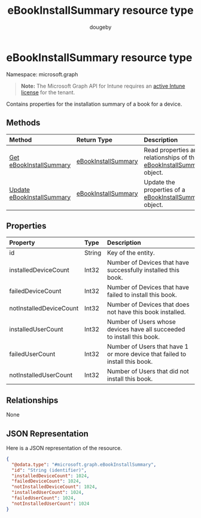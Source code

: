 ﻿---
title: "eBookInstallSummary resource type"
description: "Contains properties for the installation summary of a book for a device."
author: "dougeby"
localization_priority: Normal
ms.prod: "intune"
doc_type: resourcePageType
---

# eBookInstallSummary resource type

Namespace: microsoft.graph

> **Note:** The Microsoft Graph API for Intune requires an [active Intune license](https://go.microsoft.com/fwlink/?linkid=839381) for the tenant.

Contains properties for the installation summary of a book for a device.

## Methods

| Method                                                                          | Return Type                                                             | Description                                                                                                              |
| :------------------------------------------------------------------------------ | :---------------------------------------------------------------------- | :----------------------------------------------------------------------------------------------------------------------- |
| [Get eBookInstallSummary](../api/intune-books-ebookinstallsummary-get.md)       | [eBookInstallSummary](../resources/intune-books-ebookinstallsummary.md) | Read properties and relationships of the [eBookInstallSummary](../resources/intune-books-ebookinstallsummary.md) object. |
| [Update eBookInstallSummary](../api/intune-books-ebookinstallsummary-update.md) | [eBookInstallSummary](../resources/intune-books-ebookinstallsummary.md) | Update the properties of a [eBookInstallSummary](../resources/intune-books-ebookinstallsummary.md) object.               |

## Properties

| Property                | Type   | Description                                                                  |
| :---------------------- | :----- | :--------------------------------------------------------------------------- |
| id                      | String | Key of the entity.                                                           |
| installedDeviceCount    | Int32  | Number of Devices that have successfully installed this book.                |
| failedDeviceCount       | Int32  | Number of Devices that have failed to install this book.                     |
| notInstalledDeviceCount | Int32  | Number of Devices that does not have this book installed.                    |
| installedUserCount      | Int32  | Number of Users whose devices have all succeeded to install this book.       |
| failedUserCount         | Int32  | Number of Users that have 1 or more device that failed to install this book. |
| notInstalledUserCount   | Int32  | Number of Users that did not install this book.                              |

## Relationships

None

## JSON Representation

Here is a JSON representation of the resource.

<!-- {
  "blockType": "resource",
  "keyProperty": "id",
  "@odata.type": "microsoft.graph.eBookInstallSummary"
}
-->

```json
{
  "@odata.type": "#microsoft.graph.eBookInstallSummary",
  "id": "String (identifier)",
  "installedDeviceCount": 1024,
  "failedDeviceCount": 1024,
  "notInstalledDeviceCount": 1024,
  "installedUserCount": 1024,
  "failedUserCount": 1024,
  "notInstalledUserCount": 1024
}
```
